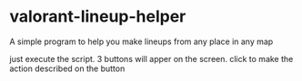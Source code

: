 # valorant-lineup-helper
A simple program to help you make lineups from any place in any map

just execute the script.
3 buttons will apper on the screen.
click to make the action described on the button
